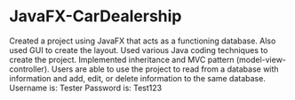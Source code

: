 # JavaFX-CarDealership
Created a project using JavaFX that acts as a functioning database. Also used GUI to create the layout. 
Used various Java coding techniques to create the project. Implemented inheritance and MVC pattern (model-view-controller). 
Users are able to use the project to read from a database with information and add, edit, or delete information to the same database. 
Username is: Tester
Password is: Test123
